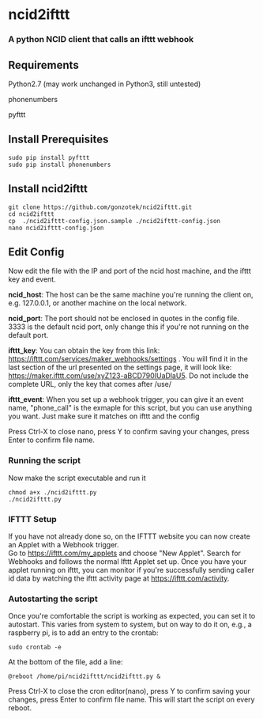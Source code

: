 # ncid2ifttt
### A python NCID client that calls an ifttt webhook

## Requirements
Python2.7 (may work unchanged in Python3, still untested)

phonenumbers

pyfttt

## Install Prerequisites 
```shell
sudo pip install pyfttt
sudo pip install phonenumbers
```
## Install ncid2ifttt
```shell
git clone https://github.com/gonzotek/ncid2ifttt.git
cd ncid2ifttt
cp  ./ncid2ifttt-config.json.sample ./ncid2ifttt-config.json
nano ncid2ifttt-config.json
```

## Edit Config
Now edit the file with the IP and port of the ncid host machine, and the ifttt key and event. 

**ncid_host**: The host can be the same machine you're running the client on, e.g. 127.0.0.1, or another machine on the local network.

**ncid_port**: The port should not be enclosed in quotes in the config file. 3333 is the default ncid port, only change this if you're not running on the default port.

**ifttt_key**: You can obtain the key from this link: https://ifttt.com/services/maker_webhooks/settings .  You will find it in the last section of the url presented on the settings page, it will look like: https://maker.ifttt.com/use/xyZ123-aBCD790IUaDlaU5.  Do not include the complete URL, only the key that comes after /use/

**ifttt_event**: When you set up a webhook trigger, you can give it an event name, "phone_call" is the exmaple for this script, but you can use anything you want.  Just make sure it matches on ifttt and the config

Press Ctrl-X to close nano, press Y to confirm saving your changes, press Enter to confirm file name.

### Running the script
Now make the script executable and run it
```shell
chmod a+x ./ncid2ifttt.py
./ncid2ifttt.py
```
### IFTTT Setup
If you have not already done so, on the IFTTT website you can now create an Applet with a Webhook trigger.  
Go to https://ifttt.com/my_applets and choose "New Applet".  Search for Webhooks and follows the normal Ifttt Applet set up.
Once you have your applet running on ifttt, you can monitor if you're successfully sending caller id data by watching the ifttt activity page at https://ifttt.com/activity.  

### Autostarting the script
Once you're comfortable the script is working as expected, you can set it to autostart.  This varies from system to system, but on way to do it on, e.g., a raspberry pi, is to add an entry to the crontab:
```shell
sudo crontab -e
```
At the bottom of the file, add a line:
```
@reboot /home/pi/ncid2ifttt/ncid2ifttt.py &
```
Press Ctrl-X to close the cron editor(nano), press Y to confirm saving your changes, press Enter to confirm file name.
This will start the script on every reboot.
